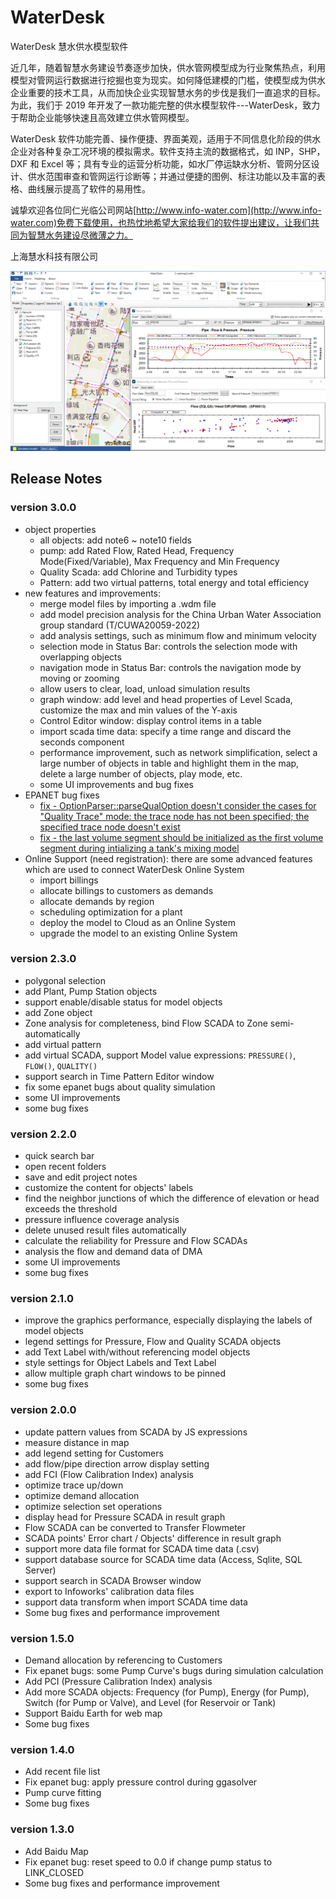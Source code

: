 # WaterDesk

WaterDesk 慧水供水模型软件

近几年，随着智慧水务建设节奏逐步加快，供水管网模型成为行业聚焦热点，利用模型对管网运行数据进行挖掘也变为现实。如何降低建模的门槛，使模型成为供水企业重要的技术工具，从而加快企业实现智慧水务的步伐是我们一直追求的目标。为此，我们于 2019 年开发了一款功能完整的供水模型软件---WaterDesk，致力于帮助企业能够快速且高效建立供水管网模型。

WaterDesk 软件功能完善、操作便捷、界面美观，适用于不同信息化阶段的供水企业对各种复杂工况环境的模拟需求。软件支持主流的数据格式，如 INP，SHP，DXF 和 Excel 等；具有专业的运营分析功能，如水厂停运缺水分析、管网分区设计、供水范围审查和管网运行诊断等；并通过便捷的图例、标注功能以及丰富的表格、曲线展示提高了软件的易用性。

诚挚欢迎各位同仁光临公司网站[http://www.info-water.com](http://www.info-water.com)免费下载使用，也热忱地希望大家给我们的软件提出建议，让我们共同为智慧水务建设尽微薄之力。

上海慧水科技有限公司

![WaterDesk](./images/WaterDesk_01.png)

## Release Notes

### version 3.0.0

- object properties
  - all objects: add note6 ~ note10 fields
  - pump: add Rated Flow, Rated Head, Frequency Mode(Fixed/Variable), Max Frequency and Min Frequency
  - Quality Scada: add Chlorine and Turbidity types
  - Pattern: add two virtual patterns, total energy and total efficiency
- new features and improvements:
  - merge model files by importing a .wdm file
  - add model precision analysis for the China Urban Water Association group standard (T/CUWA20059-2022)
  - add analysis settings, such as minimum flow and minimum velocity
  - selection mode in Status Bar: controls the selection mode with overlapping objects
  - navigation mode in Status Bar: controls the navigation mode by moving or zooming
  - allow users to clear, load, unload simulation results
  - graph window: add level and head properties of Level Scada, customize the max and min values of the Y-axis
  - Control Editor window: display control items in a table
  - import scada time data: specify a time range and discard the seconds component
  - performance improvement, such as network simplification, select a large number of objects in table and highlight them in the map, delete a large number of objects, play mode, etc.
  - some UI improvements and bug fixes
- EPANET bug fixes
  - [fix - OptionParser::parseQualOption doesn't consider the cases for "Quality Trace" mode: the trace node has not been specified; the specified trace node doesn't exist](https://github.com/OpenWaterAnalytics/epanet-dev/pull/61)
  - [fix - the last volume segment should be initialized as the first volume segment during intializing a tank's mixing model](https://github.com/OpenWaterAnalytics/epanet-dev/pull/62)
- Online Support (need registration): there are some advanced features which are used to connect WaterDesk Online System
  - import billings
  - allocate billings to customers as demands
  - allocate demands by region
  - scheduling optimization for a plant
  - deploy the model to Cloud as an Online System
  - upgrade the model to an existing Online System

### version 2.3.0

- polygonal selection
- add Plant, Pump Station objects
- support enable/disable status for model objects
- add Zone object
- Zone analysis for completeness, bind Flow SCADA to Zone semi-automatically
- add virtual pattern
- add virtual SCADA, support Model value expressions: `PRESSURE()`, `FLOW()`, `QUALITY()`
- support search in Time Pattern Editor window
- fix some epanet bugs about quality simulation
- some UI improvements
- some bug fixes

### version 2.2.0

- quick search bar
- open recent folders
- save and edit project notes
- customize the content for objects' labels
- find the neighbor junctions of which the difference of elevation or head exceeds the threshold
- pressure influence coverage analysis
- delete unused result files automatically
- calculate the reliability for Pressure and Flow SCADAs
- analysis the flow and demand data of DMA
- some UI improvements
- some bug fixes

### version 2.1.0

- improve the graphics performance, especially displaying the labels of model objects
- legend settings for Pressure, Flow and Quality SCADA objects
- add Text Label with/without referencing model objects
- style settings for Object Labels and Text Label
- allow multiple graph chart windows to be pinned
- some bug fixes

### version 2.0.0

- update pattern values from SCADA by JS expressions
- measure distance in map
- add legend setting for Customers
- add flow/pipe direction arrow display setting
- add FCI (Flow Calibration Index) analysis
- optimize trace up/down
- optimize demand allocation
- optimize selection set operations
- display head for Pressure SCADA in result graph
- Flow SCADA can be converted to Transfer Flowmeter
- SCADA points' Error chart / Objects' difference in result graph
- support more data file format for SCADA time data (.csv)
- support database source for SCADA time data (Access, Sqlite, SQL Server)
- support search in SCADA Browser window
- export to Infoworks' calibration data files
- support data transform when import SCADA time data
- Some bug fixes and performance improvement

### version 1.5.0

- Demand allocation by referencing to Customers
- Fix epanet bugs: some Pump Curve's bugs during simulation calculation
- Add PCI (Pressure Calibration Index) analysis
- Add more SCADA objects: Frequency (for Pump), Energy (for Pump), Switch (for Pump or Valve), and Level (for Reservoir or Tank)
- Support Baidu Earth for web map
- Some bug fixes

### version 1.4.0

- Add recent file list
- Fix epanet bug: apply pressure control during ggasolver
- Pump curve fitting
- Some bug fixes

### version 1.3.0

- Add Baidu Map
- Fix epanet bug: reset speed to 0.0 if change pump status to LINK_CLOSED
- Some bug fixes and performance improvement

